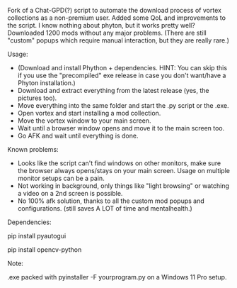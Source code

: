 Fork of a Chat-GPD(?) script to automate the download process of vortex collections as a non-premium user. Added some QoL and improvements to the script. I know nothing about phyton, but it works pretty well? Downloaded 1200 mods without any major problems. (There are still "custom" popups which require manual interaction, but they are really rare.)

Usage:
- (Download and install Phython + dependencies. HINT: You can skip this if you use the "precompiled" exe release in case you don't want/have a Phyton installation.)
- Download and extract everything from the latest release (yes, the pictures too).
- Move everything into the same folder and start the .py script or the .exe.
- Open vortex and start installing a mod collection.
- Move the vortex window to your main screen.
- Wait until a browser window opens and move it to the main screen too.
- Go AFK and wait until everything is done.

Known problems:
- Looks like the script can't find windows on other monitors, make sure the browser always opens/stays on your main screen. Usage on multiple monitor setups can be a pain.
- Not working in background, only things like "light browsing" or watching a video on a 2nd screen is possible.
- No 100% afk solution, thanks to all the custom mod popups and configurations. (still saves A LOT of time and mentalhealth.)

Dependencies:

pip install pyautogui

pip install opencv-python

Note:

.exe packed with pyinstaller -F yourprogram.py on a Windows 11 Pro setup.
